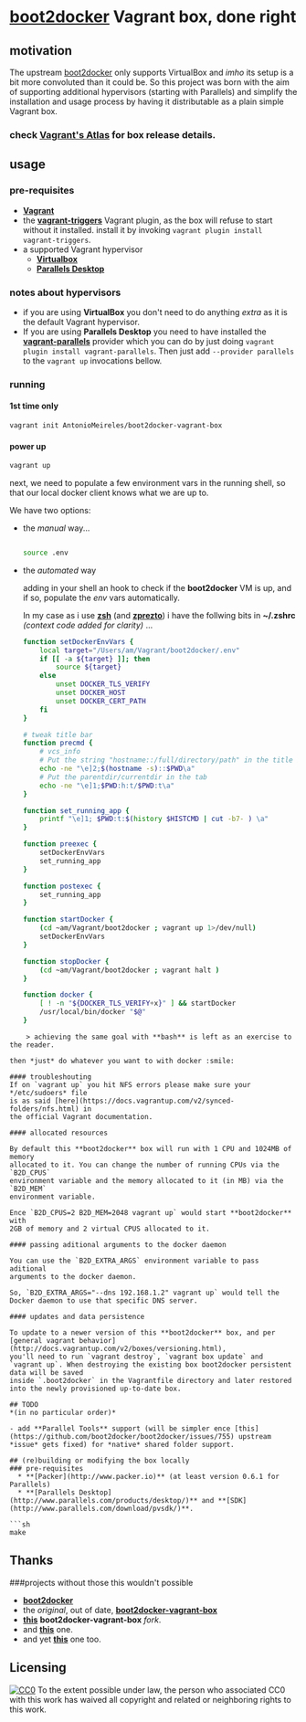 # [boot2docker](https://github.com/boot2docker/boot2docker) Vagrant box, done right

## motivation
The upstream [boot2docker](https://github.com/boot2docker/boot2docker) only supports VirtualBox
and *imho* its setup is a bit more convoluted than it could be. So this project was born with the
aim of supporting additional hypervisors (starting with Parallels) and simplify the installation
and usage process by having it distributable as a plain simple Vagrant box.
### check [Vagrant's Atlas](https://atlas.hashicorp.com/AntonioMeireles/boxes/boot2docker-vagrant-box) for box release details.

## usage
### pre-requisites
 - **[Vagrant](https://www.vagrantup.com)**
 - the **[vagrant-triggers](https://github.com/emyl/vagrant-triggers)** Vagrant plugin, as the box will refuse to start without it installed. install it by invoking ```vagrant plugin install vagrant-triggers```.
 - a supported Vagrant hypervisor
   - **[Virtualbox](https://www.virtualbox.org)**
   - **[Parallels Desktop](http://www.parallels.com/eu/products/desktop/)**

### notes about hypervisors
 - if you are using **VirtualBox** you don't need to do anything *extra* as it is the default Vagrant hypervisor.
 - If you are using **Parallels Desktop** you need to have installed the **[vagrant-parallels](http://parallels.github.io/vagrant-parallels/docs/)** provider which you can do by just doing ```vagrant plugin install vagrant-parallels```.
Then just add ```--provider parallels``` to the ```vagrant up``` invocations bellow.

### running
#### 1st time only
 ```sh
 vagrant init AntonioMeireles/boot2docker-vagrant-box
 ```
#### power up
```sh
vagrant up
```
next, we need to populate a few environment vars in the running shell, so that our local docker client knows what we are up to.

We have two options:

- the *manual* way...

  ```sh

  source .env
  ```
- the *automated* way

  adding in your shell an hook to check if the **boot2docker** VM is up, and if so, populate the *env* vars automatically.

  In my case as i use **[zsh](http://www.zsh.org/)** (and **[zprezto](https://github.com/sorin-ionescu/prezto)**) i
  have the follwing bits in **~/.zshrc** *(context code added for clarity)* ...

  ```sh
  function setDockerEnvVars {
      local target="/Users/am/Vagrant/boot2docker/.env"
      if [[ -a ${target} ]]; then
          source ${target}
      else
          unset DOCKER_TLS_VERIFY
          unset DOCKER_HOST
          unset DOCKER_CERT_PATH
      fi
  }

  # tweak title bar
  function precmd {
      # vcs_info
      # Put the string "hostname::/full/directory/path" in the title bar:
      echo -ne "\e]2;$(hostname -s)::$PWD\a"
      # Put the parentdir/currentdir in the tab
      echo -ne "\e]1;$PWD:h:t/$PWD:t\a"
  }

  function set_running_app {
      printf "\e]1; $PWD:t:$(history $HISTCMD | cut -b7- ) \a"
  }

  function preexec {
      setDockerEnvVars
      set_running_app
  }

  function postexec {
      set_running_app
  }

  function startDocker {
      (cd ~am/Vagrant/boot2docker ; vagrant up 1>/dev/null)
      setDockerEnvVars
  }

  function stopDocker {
      (cd ~am/Vagrant/boot2docker ; vagrant halt )
  }

  function docker {
      [ ! -n "${DOCKER_TLS_VERIFY+x}" ] && startDocker
      /usr/local/bin/docker "$@"
  }
```
    > achieving the same goal with **bash** is left as an exercise to the reader.

then *just* do whatever you want to with docker :smile:

#### troubleshouting
If on `vagrant up` you hit NFS errors please make sure your */etc/sudoers* file
is as said [here](https://docs.vagrantup.com/v2/synced-folders/nfs.html) in
the official Vagrant documentation.

#### allocated resources

By default this **boot2docker** box will run with 1 CPU and 1024MB of memory
allocated to it. You can change the number of running CPUs via the `B2D_CPUS`
environment variable and the memory allocated to it (in MB) via the `B2D_MEM`
environment variable.

Ence `B2D_CPUS=2 B2D_MEM=2048 vagrant up` would start **boot2docker** with
2GB of memory and 2 virtual CPUS allocated to it.

#### passing aditional arguments to the docker daemon

You can use the `B2D_EXTRA_ARGS` environment variable to pass aditional
arguments to the docker daemon.

So, `B2D_EXTRA_ARGS="--dns 192.168.1.2" vagrant up` would tell the Docker daemon to use that specific DNS server.

#### updates and data persistence

To update to a newer version of this **boot2docker** box, and per
[general vagrant behavior](http://docs.vagrantup.com/v2/boxes/versioning.html),
you'll need to run `vagrant destroy`, `vagrant box update` and  `vagrant up`. When destroying the existing box boot2docker persistent data will be saved
inside `.boot2docker` in the Vagrantfile directory and later restored into the newly provisioned up-to-date box.

## TODO
*(in no particular order)*

- add **Parallel Tools** support (will be simpler ence [this](https://github.com/boot2docker/boot2docker/issues/755) upstream *issue* gets fixed) for *native* shared folder support.

## (re)building or modifying the box locally
### pre-requisites
  * **[Packer](http://www.packer.io)** (at least version 0.6.1 for Parallels)
  * **[Parallels Desktop](http://www.parallels.com/products/desktop/)** and **[SDK](http://www.parallels.com/download/pvsdk/)**.

```sh
make
```

## Thanks
###projects without those this wouldn't possible

- **[boot2docker](http://boot2docker.io/)**
- the *original*, out of date, **[boot2docker-vagrant-box](https://github.com/mitchellh/boot2docker-vagrant-box)**
- **[this](https://github.com/dduportal/boot2docker-vagrant-box)** **boot2docker-vagrant-box** *fork*.
- and **[this](https://github.com/Parallels/boot2docker-vagrant-box/)** one.
- and yet **[this](https://github.com/wearableintelligence/boot2docker-vagrant-box)** one too.

## Licensing

[![CC0](http://i.creativecommons.org/p/zero/1.0/88x31.png)](http://creativecommons.org/publicdomain/zero/1.0/)
To the extent possible under law, the person who associated CC0 with this work has waived all copyright and related or neighboring rights to this work.


